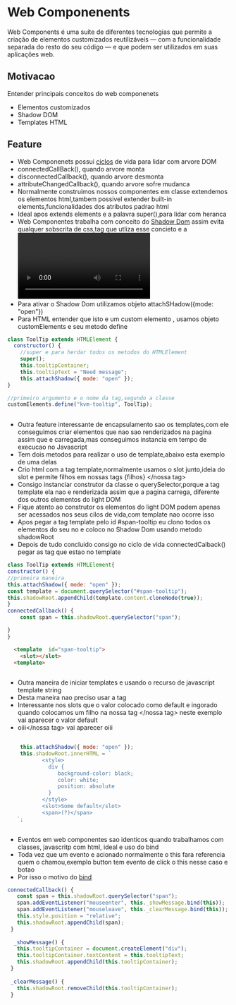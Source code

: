 # Web Componenents
Web Components é uma suíte de diferentes tecnologias que permite a 
criação de elementos customizados reutilizáveis — com a 
funcionalidade separada do resto do seu código — e que podem ser utilizados em suas aplicações web.


## Motivacao 
Entender principais conceitos do web componenets </br>
- Elementos customizados
- Shadow DOM
- Templates HTML


## Feature
- Web Componenets possui [ciclos](https://developer.mozilla.org/pt-BR/docs/Web/Web_Components/Using_custom_elements) de vida para lidar com arvore DOM
- connectedCallBack(), quando arvore monta
- disconnectedCallback(), quando arvore desmonta
- attributeChangedCallback(), quando arvore sofre mudanca
- Normalmente construimos nossos componentes em classe extendemos os elementos html,tambem possivel extender built-in elements,funcionalidades dos atributos padrao html
- Ideal apos extends elements e a palavra super(),para lidar com heranca
- Web Componentes trabalha com conceito do [Shadow Dom](https://www.treinaweb.com.br/blog/o-que-e-dom-virtual-dom-e-shadow-dom) assim evita qualquer sobscrita de css,tag que utliza esse concieto e a <video>
- Para ativar o Shadow Dom utilizamos objeto  attachSHadow({mode: "open"})  
- Para HTML entender que isto e um custom elemento , usamos objeto customElements e seu metodo define
 
``` js 
class ToolTip extends HTMLElement {
  constructor() {
    //super e para herdar todos os metodos do HTMLElement
    super();
    this.tooltipContainer;
    this.tooltipText = "Need message";
    this.attachShadow({ mode: "open" });
}

//primeiro argumento e o nome da tag,segundo a classe
customElements.define("kvm-tooltip", ToolTip);
 
```
  
 - Outra feature interessante de encapsulamento sao os templates,com ele conseguimos criar elementos que nao sao renderizados na pagina  assim que e carregada,mas conseguimos instancia em tempo de execucao no Javascript
 - Tem dois metodos para realizar o uso de template,abaixo esta exemplo de uma delas
 - Crio html com a tag template,normalmente usamos o slot junto,ideia do slot e permite filhos em nossas tags <nossa tag> {filhos} </nossa tag>
 - Consigo instanciar  construtor da classe o querySelector,porque a tag template ela nao e renderizada assim que a pagina carrega, diferente dos outros elementos do light DOM
 - Fique atento ao construtor os elementos do light DOM podem apenas ser acessados nos seus cilos de vida,com template nao ocorre isso
 - Apos pegar a tag template pelo id #span-tooltip eu clono todos os elementos do seu no e coloco no Shadow Dom usando metodo shadowRoot
 - Depois de tudo concluido consigo no ciclo de vida connectedCalback() pegar as tag que estao no template
  
  ```js
class ToolTip extends HTMLElement{  
  constructor() {
  //primeira maneira
  this.attachShadow({ mode: "open" });
  const template = document.querySelector("#span-tooltip");
  this.shadowRoot.appendChild(template.content.cloneNode(true));
  }
  connectedCallback() {
      const span = this.shadowRoot.querySelector("span");
  
  }
}
```
  
``` html
  <template  id="span-tooltip">
    <slot></slot>  
  <template>
  
```
  
 - Outra maneira de iniciar templates e usando o recurso de javascript template string
 - Desta maneira nao preciso usar a tag <template> </template>   
 - Interessante nos slots que o valor colocado como default e ingorado quando colocamos um filho na nossa tag  <nossa tag></nossa tag> neste exemplo vai aparecer o valor default
 - <nossta tag>oiii</nossa tag> vai aparecer oiii
    
    
    
 ```js
    
     this.attachShadow({ mode: "open" });
     this.shadowRoot.innerHTML = `
            <style>
              div {
                 background-color: black;
                 color: white;
                 position: absolute
              }
            </style>
            <slot>Some default</slot>
            <span>(?)</span>
    `;
      
```    
  
  
- Eventos em web componentes sao identicos quando trabalhamos com classes, javascritp com html, ideal e uso do bind 
- Toda vez que um evento e acionado normalmente o this fara referencia quem o chamou,exemplo button tem evento de click o this nesse caso e  botao
- Por isso o motivo do [bind](https://academind.com/tutorials/this-keyword-function-references)
    
    
    
 ```js
 connectedCallback() { 
    const span = this.shadowRoot.querySelector("span");
    span.addEventListener("mouseenter", this._showMessage.bind(this));
    span.addEventListener("mouseleave", this._clearMessage.bind(this));
    this.style.position = "relative";
    this.shadowRoot.appendChild(span);
  } 
  
   _showMessage() {
    this.tooltipContainer = document.createElement("div");
    this.tooltipContainer.textContent = this.tooltipText;
    this.shadowRoot.appendChild(this.tooltipContainer);
  }
  
  _clearMessage() {
    this.shadowRoot.removeChild(this.tooltipContainer);
  }
    
```    
    
    
  
  
  
  
